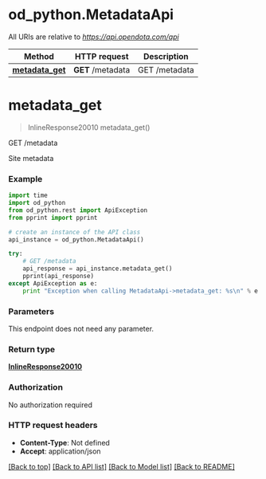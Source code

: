 # od_python.MetadataApi

All URIs are relative to *https://api.opendota.com/api*

Method | HTTP request | Description
------------- | ------------- | -------------
[**metadata_get**](MetadataApi.md#metadata_get) | **GET** /metadata | GET /metadata


# **metadata_get**
> InlineResponse20010 metadata_get()

GET /metadata

Site metadata

### Example 
```python
import time
import od_python
from od_python.rest import ApiException
from pprint import pprint

# create an instance of the API class
api_instance = od_python.MetadataApi()

try: 
    # GET /metadata
    api_response = api_instance.metadata_get()
    pprint(api_response)
except ApiException as e:
    print "Exception when calling MetadataApi->metadata_get: %s\n" % e
```

### Parameters
This endpoint does not need any parameter.

### Return type

[**InlineResponse20010**](InlineResponse20010.md)

### Authorization

No authorization required

### HTTP request headers

 - **Content-Type**: Not defined
 - **Accept**: application/json

[[Back to top]](#) [[Back to API list]](../README.md#documentation-for-api-endpoints) [[Back to Model list]](../README.md#documentation-for-models) [[Back to README]](../README.md)

